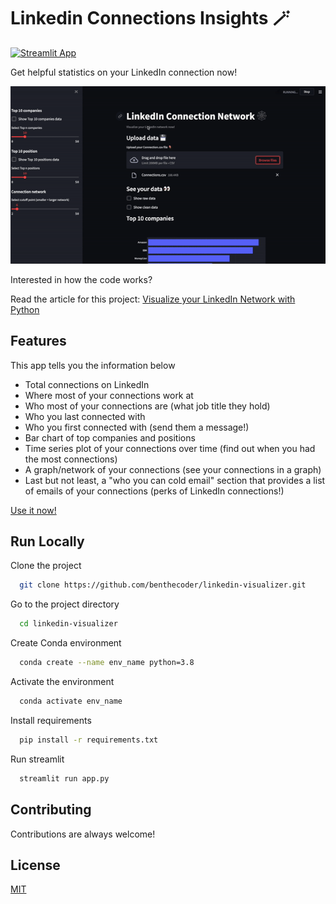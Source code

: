 # Linkedin Connections Insights 🪄

[![Streamlit App](https://static.streamlit.io/badges/streamlit_badge_black_white.svg)](https://share.streamlit.io/benthecoder/linkedin-visualizer/main/app.py)

Get helpful statistics on your LinkedIn connection now!



![streamlit app gif](media/app.gif)

Interested in how the code works?

Read the article for this project: [Visualize your LinkedIn Network with Python](https://medium.com/bitgrit-data-science-publication/visualize-your-linkedin-network-with-python-59a213786c4)

## Features

This app tells you the information below

- Total connections on LinkedIn
- Where most of your connections work at
- Who most of your connections are (what job title they hold)
- Who you last connected with
- Who you first connected with (send them a message!)
- Bar chart of top companies and positions
- Time series plot of your connections over time (find out when you had the most connections)
- A graph/network of your connections (see your connections in a graph)
- Last but not least, a "who you can cold email" section that provides a list of emails of your connections (perks of LinkedIn connections!)

[Use it now!](https://share.streamlit.io/benthecoder/linkedin-visualizer/main/app.py)

## Run Locally

Clone the project

```bash
  git clone https://github.com/benthecoder/linkedin-visualizer.git
```

Go to the project directory

```bash
  cd linkedin-visualizer
```

Create Conda environment

```bash
  conda create --name env_name python=3.8
```

Activate the environment

```bash
  conda activate env_name
```

Install requirements

```bash
  pip install -r requirements.txt
```

Run streamlit

```bash
  streamlit run app.py
```


## Contributing

Contributions are always welcome!

## License

[MIT](https://choosealicense.com/licenses/mit/)
